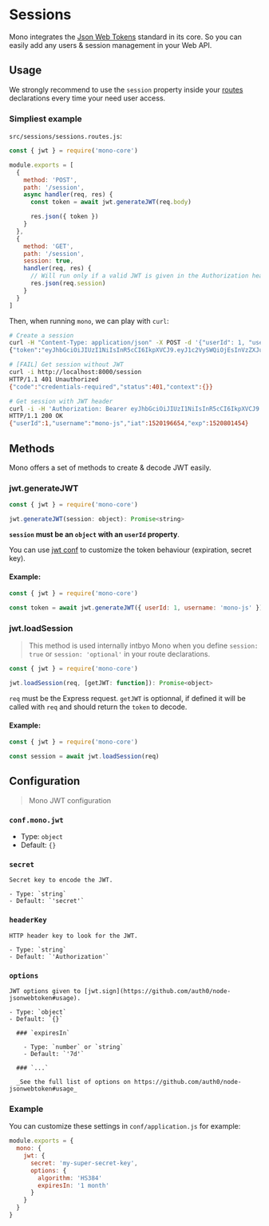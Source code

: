# Sessions

Mono integrates the [Json Web Tokens](http://jwt.io/) standard in its core. So you can easily add any users & session management in your Web API.

## Usage

We strongly recommend to use the `session` property inside your [routes](/routes) declarations every time your need user access.

### Simpliest example

`src/sessions/sessions.routes.js`:

```js
const { jwt } = require('mono-core')

module.exports = [
  {
    method: 'POST',
    path: '/session',
    async handler(req, res) {
      const token = await jwt.generateJWT(req.body)

      res.json({ token })
    }
  },
  {
    method: 'GET',
    path: '/session',
    session: true,
    handler(req, res) {
      // Will run only if a valid JWT is given in the Authorization header
      res.json(req.session)
    }
  }
]
```

Then, when running `mono`, we can play with `curl`:

```bash
# Create a session
curl -H "Content-Type: application/json" -X POST -d '{"userId": 1, "username":"mono-js"}' http://localhost:8000/session
{"token":"eyJhbGciOiJIUzI1NiIsInR5cCI6IkpXVCJ9.eyJ1c2VySWQiOjEsInVzZXJuYW1lIjoidGVycmFqcyIsImlhdCI6MTUyMDE5NjY1NCwiZXhwIjoxNTIwODAxNDU0fQ.NE892nefSP84A0-UxT_6TBu6vf1m7oP-K7Zsqd-XYb0"}
```

```bash
# [FAIL] Get session without JWT
curl -i http://localhost:8000/session
HTTP/1.1 401 Unauthorized
{"code":"credentials-required","status":401,"context":{}}
```

```bash
# Get session with JWT header
curl -i -H 'Authorization: Bearer eyJhbGciOiJIUzI1NiIsInR5cCI6IkpXVCJ9.eyJ1c2VySWQiOjEs...' http://localhost:8000/session
HTTP/1.1 200 OK
{"userId":1,"username":"mono-js","iat":1520196654,"exp":1520801454}
```

## Methods

Mono offers a set of methods to create & decode JWT easily.

### jwt.generateJWT

```js
const { jwt } = require('mono-core')

jwt.generateJWT(session: object): Promise<string>
```

**`session` must be an `object` with an `userId` property**.

You can use [jwt conf](/sessions?id=configuration) to customize the token behaviour (expiration, secret key).

#### Example:

```js
const { jwt } = require('mono-core')

const token = await jwt.generateJWT({ userId: 1, username: 'mono-js' })
```

### jwt.loadSession

> This method is used internally intbyo Mono when you define `session: true` or `session: 'optional'` in your route declarations.

```js
const { jwt } = require('mono-core')

jwt.loadSession(req, [getJWT: function]): Promise<object>
```

`req` must be the Express request. `getJWT` is optionnal, if defined it will be called with `req` and should return the `token` to decode.

#### Example:

```js
const { jwt } = require('mono-core')

const session = await jwt.loadSession(req)
```

## Configuration

> Mono JWT configuration

### `conf.mono.jwt`

  - Type: `object`
  - Default: `{}`

  ### `secret`

    Secret key to encode the JWT.

    - Type: `string`
    - Default: `'secret'`

  ### `headerKey`

    HTTP header key to look for the JWT.

    - Type: `string`
    - Default: `'Authorization'`

  ### `options`

    JWT options given to [jwt.sign](https://github.com/auth0/node-jsonwebtoken#usage).

    - Type: `object`
    - Default: `{}`

      ### `expiresIn`

        - Type: `number` or `string`
        - Default: `'7d'`

      ### `...`

      _See the full list of options on https://github.com/auth0/node-jsonwebtoken#usage_

### Example

You can customize these settings in `conf/application.js` for example:

```js
module.exports = {
  mono: {
    jwt: {
      secret: 'my-super-secret-key',
      options: {
        algorithm: 'HS384'
        expiresIn: '1 month'
      }
    }
  }
}
```
